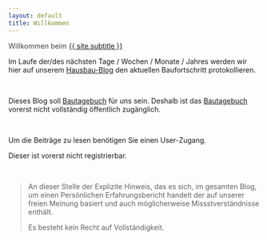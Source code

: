 ```yaml
---
layout: default
title: Willkommen
---
```

<p><span style="color: #424242;">Willkommen beim <a href="./category/bautagebuch/index.html">{{ site.subtitle }}</a></span></p>
<p>Im Laufe der/des nächsten Tage / Wochen / Monate / Jahres werden wir hier auf unserem <a href="./category/bautagebuch/index.html">Hausbau-Blog</a> den aktuellen Baufortschritt protokollieren.</p>
<p>&nbsp;</p>
<p>Dieses Blog soll <a href="./category/bautagebuch/index.html">Bautagebuch</a> für uns sein. Deshalb ist das <a href="./category/bautagebuch/index.html">Bautagebuch</a> vorerst nicht vollständig öffentlich zugänglich.</p>
<p>&nbsp;</p>
<p>Um die Beiträge zu lesen benötigen Sie einen User-Zugang.</p>
<p>Dieser ist vorerst nicht registrierbar.</p>
<p>&nbsp;</p>
<blockquote>
<p>An dieser Stelle der Explizite Hinweis, das es sich, im gesamten Blog, um einen Persönlichen Erfahrungsbericht handelt der auf unserer freien Meinung basiert und auch möglicherweise Missstverständnisse enthält.</p>
<p>Es besteht kein Recht auf Vollständigkeit.</p>
</blockquote>
<p>&nbsp;</p>